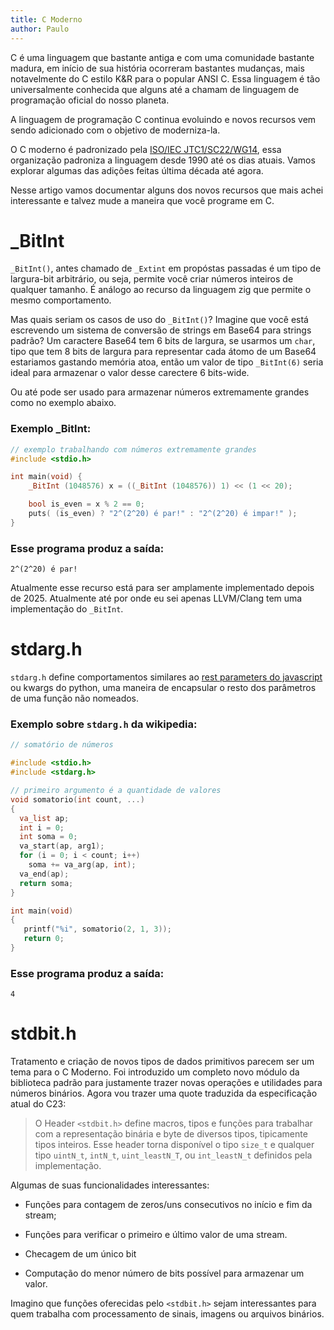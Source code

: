 ```yaml
---
title: C Moderno
author: Paulo
---
```


C é uma linguagem que bastante antiga e com uma comunidade bastante madura, em início de sua história ocorreram bastantes mudanças, mais notavelmente do C estilo K&R para o popular ANSI C. Essa linguagem é tão universalmente conhecida que alguns até a chamam de linguagem de programação oficial do nosso planeta.

A linguagem de programação C continua evoluindo e novos recursos vem sendo adicionado com o objetivo de moderniza-la.

O C moderno é padronizado pela [ISO/IEC JTC1/SC22/WG14](https://www.open-std.org/jtc1/sc22/wg14/), essa organização padroniza a linguagem desde 1990 até os dias atuais. Vamos explorar algumas das adições feitas última década até agora.

Nesse artigo vamos documentar alguns dos novos recursos que mais achei interessante e talvez mude a maneira que você programe em C.

# _BitInt

`_BitInt()`, antes chamado de `_Extint` em propóstas passadas é um tipo de largura-bit arbitrário, ou seja, permite você criar números inteiros de qualquer tamanho. É análogo ao recurso da linguagem zig que permite o mesmo comportamento.

Mas quais seriam os casos de uso do `_BitInt()`? Imagine que você está escrevendo um sistema de conversão de strings em Base64 para strings padrão? Um caractere Base64 tem 6 bits de largura, se usarmos um `char`, tipo que tem 8 bits de largura para representar cada átomo de um Base64 estariamos gastando memória atoa, então um valor de tipo ``_BitInt(6)`` seria ideal para armazenar o valor desse carectere 6 bits-wide.

Ou até pode ser usado para armazenar números extremamente grandes como no exemplo abaixo.

### Exemplo _BitInt:
```c
// exemplo trabalhando com números extremamente grandes
#include <stdio.h>

int main(void) {
    _BitInt (1048576) x = ((_BitInt (1048576)) 1) << (1 << 20);

    bool is_even = x % 2 == 0;
    puts( (is_even) ? "2^(2^20) é par!" : "2^(2^20) é impar!" );
}
```

### Esse programa produz a saída:

```
2^(2^20) é par!
```

Atualmente esse recurso está para ser amplamente implementado depois de 2025. Atualmente até por onde eu sei apenas LLVM/Clang tem uma implementação do `_BitInt`.

# stdarg.h

`stdarg.h` define comportamentos similares ao [rest parameters do javascript](https://developer.mozilla.org/en-US/docs/Web/JavaScript/Reference/Functions/rest_parameters) ou kwargs do python, uma maneira de encapsular o resto dos parâmetros de uma função não nomeados.

### Exemplo sobre `stdarg.h` da wikipedia:
```c
// somatório de números

#include <stdio.h>
#include <stdarg.h>

// primeiro argumento é a quantidade de valores
void somatorio(int count, ...)
{
  va_list ap;
  int i = 0;
  int soma = 0;
  va_start(ap, arg1); 
  for (i = 0; i < count; i++)
    soma += va_arg(ap, int);
  va_end(ap);
  return soma;
}

int main(void)
{
   printf("%i", somatorio(2, 1, 3));
   return 0;
}
```

### Esse programa produz a saída:

```
4
```

# stdbit.h

Tratamento e criação de novos tipos de dados primitivos parecem ser um tema para o C Moderno. Foi introduzido um completo novo módulo da biblioteca padrão para justamente trazer novas operações e utilidades para números binários. Agora vou trazer uma quote traduzida da especificação atual do C23:

> O Header `<stdbit.h>` define macros, tipos e funções para trabalhar com a representação binária e byte de diversos tipos, tipicamente tipos inteiros. Esse header torna disponível o tipo ``size_t`` e qualquer tipo `uintN_t`, `intN_t`, `uint_leastN_T`, ou `int_leastN_t` definidos pela implementação.

Algumas de suas funcionalidades interessantes:

- Funções para contagem de zeros/uns consecutivos no início e fim da stream;

- Funções para verificar o primeiro e último valor de uma stream.

- Checagem de um único bit

- Computação do menor número de bits possível para armazenar um valor.

Imagino que funções oferecidas pelo `<stdbit.h>` sejam interessantes para quem trabalha com processamento de sinais, imagens ou arquivos binários.

